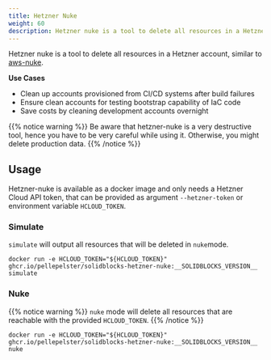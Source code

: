 ```yaml
---
title: Hetzner Nuke
weight: 60
description: Hetzner nuke is a tool to delete all resources in a Hetzner account, similar to aws-nuke
---
```


Hetzner nuke is a tool to delete all resources in a Hetzner account, similar to [aws-nuke](https://github.com/rebuy-de/aws-nuke).

**Use Cases**

* Clean up accounts provisioned from CI/CD systems after build failures
* Ensure clean accounts for testing bootstrap capability of IaC code
* Save costs by cleaning development accounts overnight

{{% notice warning %}}
Be aware that hetzner-nuke is a very destructive tool, hence you have to be very careful while using it. Otherwise, you might delete production data.
{{% /notice %}}

## Usage

Hetzner-nuke is available as a docker image and only needs a Hetzner Cloud API token, that can be provided as argument `--hetzner-token` or environment variable `HCLOUD_TOKEN`.

### Simulate

`simulate` will output all resources that will be deleted in `nuke`mode.

```shell
docker run -e HCLOUD_TOKEN="${HCLOUD_TOKEN}" ghcr.io/pellepelster/solidblocks-hetzner-nuke:__SOLIDBLOCKS_VERSION__ simulate
```

### Nuke

{{% notice warning %}}
`nuke` mode will delete all resources that are reachable with the provided `HCLOUD_TOKEN`. 
{{% /notice %}}


```shell
docker run -e HCLOUD_TOKEN="${HCLOUD_TOKEN}" ghcr.io/pellepelster/solidblocks-hetzner-nuke:__SOLIDBLOCKS_VERSION__ nuke
```
